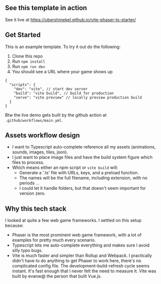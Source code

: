 ## See this template in action
See it live at https://ubershmekel.github.io/vite-phaser-ts-starter/

## Get Started
This is an example template. To try it out do the following:

1. Clone this repo
1. Run `npm install`
1. Run `npm run dev`
1. You should see a URL where your game shows up

```
{
  "scripts": {
    "dev": "vite", // start dev server
    "build": "vite build", // build for production
    "serve": "vite preview" // locally preview production build
  }
}
```

Btw the live demo gets built by the github action at `.github/workflows/main.yml`. 

## Assets workflow design

* I want to Typescript auto-complete reference all my assets (animations, sounds, images, tiles, json).
* I just want to place image files and have the build system figure which files to process.
* Which means either an npm script or `vite build` will:
  * Generate a '.ts' file with URLs, keys, and a preload function.
  * The names will be the full filename, including extension, with no periods `.`.
  * I could let it handle folders, but that doesn't seem important for version zero.

## Why this tech stack

I looked at quite a few web game frameworks. I settled on this setup because:

* Phaser is the most prominent web game framework, with a lot of examples for pretty much every scenario.
* Typescript lets me auto-complete everything and makes sure I avoid silly typo bugs.
* Vite is much faster and simpler than Rollup and Webpack. I practically didn't have to do anything to get Phaser to work here, there's no complicated config file. The development-build-refresh cycle seems instant. It's fast enough that I never felt the need to measure it. Vite was built by evanw@ the person that built Vue.js.
